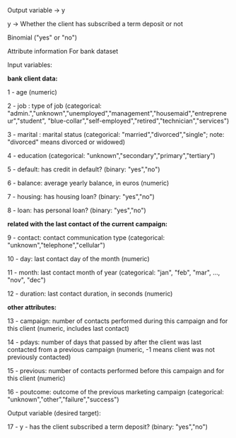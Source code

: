 Output variable -> y

y -> Whether the client has subscribed a term deposit or not 

Binomial ("yes" or "no")


Attribute information For bank dataset

   Input variables:
   
   __bank client data:__
   
   1 - age (numeric)
   
   2 - job : type of job (categorical: "admin.","unknown","unemployed","management","housemaid","entrepreneur","student",
                                       "blue-collar","self-employed","retired","technician","services") 
   
   3 - marital : marital status (categorical: "married","divorced","single"; note: "divorced" means divorced or widowed)
   
   4 - education (categorical: "unknown","secondary","primary","tertiary")
   
   5 - default: has credit in default? (binary: "yes","no")
   
   6 - balance: average yearly balance, in euros (numeric) 
   
   7 - housing: has housing loan? (binary: "yes","no")
   
   8 - loan: has personal loan? (binary: "yes","no")
   
   __related with the last contact of the current campaign:__
   
   9 - contact: contact communication type (categorical: "unknown","telephone","cellular") 
   
   10 - day: last contact day of the month (numeric)
   
   11 - month: last contact month of year (categorical: "jan", "feb", "mar", ..., "nov", "dec")
  
   12 - duration: last contact duration, in seconds (numeric)
   
   __other attributes:__
   
   13 - campaign: number of contacts performed during this campaign and for this client (numeric, includes last contact)
  
  14 - pdays: number of days that passed by after the client was last contacted from a previous campaign (numeric, -1 means client was not previously contacted)
  
  15 - previous: number of contacts performed before this campaign and for this client (numeric)
  
  16 - poutcome: outcome of the previous marketing campaign (categorical: "unknown","other","failure","success")

  Output variable (desired target):
  
  17 - y - has the client subscribed a term deposit? (binary: "yes","no")


